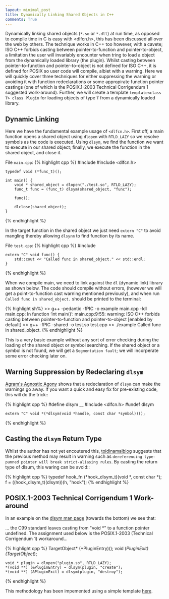 ```yaml
---
layout: minimal_post
title: Dynamically Linking Shared Objects in C++
comments: True
---
```


Dynamically linking shared objects (``*.so`` or ``*.dll``) at run time, as opposed to compile time in C is easy with <dlfcn.h>, this has been discussed all over the web by others.
The technique works in C++ too however, with a cavete; ISO C++ forbids casting between pointer-to-function and pointer-to-object, a limitation the user will invariably encounter when tring to load a object from the dynamically loaded library (the plugin).
Whilst casting between pointer-to-function and pointer-to-object is not defined for ISO C++, it is defined for POSIX so user code will compile, albiet with a warning.
Here we will quickly cover three techniques for either suppressing the warning or avoiding it with function redeclarations or some appropirate function pointer castings (one of which is the POSIX.1-2003 Technical Corrigendum 1 suggested work-around).
Further, we will create a template ``template<class T> class Plugin`` for loading objects of type ``T`` from a dynamically loaded library.

Dynamic Linking
---------------

Here we have the fundamental example usage of `<dlfcn.h>`.
First off, a main function opens a shared object using ``dlopen`` with ``RTLD_LAZY`` so we resolve symbols as the code is executed.
Using ``dlsym``, we find the function we want to execute in our shared object; finally, we execute the function in the shared object, and close it.

File ``main.cpp``:
{% highlight cpp %}
    #include <iostream>
    #include <dlfcn.h>

    typedef void (*func_t)();

    int main() {
        void * shared_object = dlopen("./test.so", RTLD_LAZY);
        func_t func = (func_t) dlsym(shared_object, "func");

        func();
        
        dlclose(shared_object);
    }
{% endhighlight %}

In the target function in the shared object we just need ``extern "C"`` to avoid mangling thereby allowing ``dlsynm`` to find function by its name.

File ``test.cpp``:
{% highlight cpp %}
    #include <iostream>

    extern "C" void func() {
        std::cout << "Called func in shared_object." << std::endl;
    }
{% endhighlight %}

When we compile main, we need to link against the ``dl`` (dynamic link) library as shown below.
The code should compile without errors, (however we will get a point-to-function cast warning mentioned previously), and when run ``Called func in shared_object.`` should be printed to the terminal:

{% highlight sh%}
    >> g++ -pedantic -fPIC -o example main.cpp -ldl
    main.cpp: In function ‘int main()’:
    main.cpp:9:55: warning: ISO C++ forbids casting
                   between pointer-to-function and
                   pointer-to-object [enabled by default]
    >> g++ -fPIC -shared -o test.so test.cpp
    >> ./example
    Called func in shared_object.
{% endhighlight %}

This is a very basic example without any sort of error checking during the loading of the shared object or symbol searching.
If the shared object or a symbol is not found, we will get a ``Segmentation fault``; we will incorperate some error checking later on.

Warning Suppression by Redeclaring ``dlsym``
--------------------------------------------

[Agram's Agnostic Agony](http://agram66.blogspot.com/2011/10/dlsym-posix-c-gimme-break.html) shows that a redeclaration of ``dlsym`` can make the warnings go away.
If you want a quick and easy fix for pre-existing code, this will do the trick::

{% highlight cpp %}
    #define dlsym __ 
    #include <dlfcn.h> 
    #undef dlsym 

    extern "C" void *(*dlsym(void *handle, const char *symbol))();
{% endhighlight %}

Casting the ``dlsym`` Return Type
---------------------------------

Whilst the author has not yet encoutered this, [toidinamaiblog](http://blog.toidinamai.de/en/programming/dlsym) suggests that the previous method may result in warning such as ``dereferencing type-punned pointer will break strict-aliasing rules``.
By casting the return type of dlsum, this waring can be avoid::

{% highlight cpp %}
    typedef hook_fn (*hook_dlsym_t)(void *, const char *);
    f = ((hook_dlsym_t)(dlsym))(h, "hook");
{% endhighlight %}


POSIX.1-2003 Technical Corrigendum 1 Work-around
------------------------------------------------

In an example on the [dlsym man page](http://linux.die.net/man/3/dlsym) (towards the bottom) we see that:

... the C99 standard leaves casting from "void \*" to a function pointer undefined. The assignment used below is the POSIX.1-2003 (Technical Corrigendum 1) workaround...

{% highlight cpp %}
    TargetObject* (*PluginEntry)();
    void (*PluginExit)(TargetObject*);

    void * plugin = dlopen("plugin.so", RTLD_LAZY);
    *(void **) (&PluginEntry) = dlsym(plugin, "create");
    *(void **) (&PluginExit) = dlsym(plugin, "destroy");
{% endhighlight %}

This methodology has been impemented using a simple template [here](https://github.com/christopherpoole/cppplugin).
